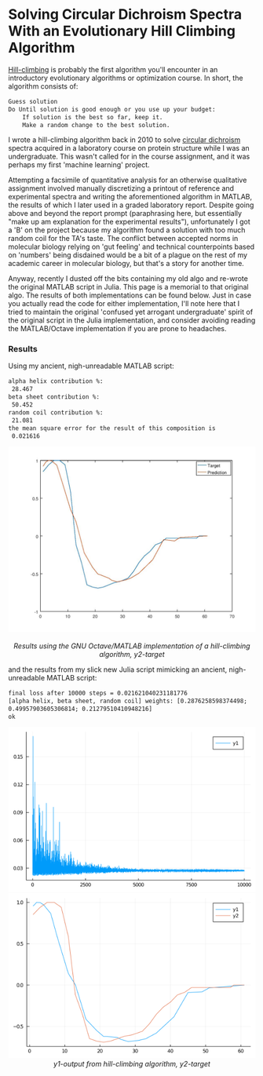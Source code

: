 # Solving Circular Dichroism Spectra With an Evolutionary Hill Climbing Algorithm

[Hill-climbing](https://en.wikipedia.org/wiki/Hill_climbing) is probably the first algorithm you'll encounter in an introductory evolutionary algorithms or optimization course. In short, the algorithm consists of:

```
Guess solution
Do Until solution is good enough or you use up your budget:
	If solution is the best so far, keep it.
	Make a random change to the best solution. 
```

I wrote a hill-climbing algorithm back in 2010 to solve [circular dichroism](https://en.wikipedia.org/wiki/Circular_dichroism) spectra acquired in a laboratory course on protein structure while I was an undergraduate. This wasn't called for in the course assignment, and it was perhaps my first 'machine learning' project.

Attempting a facsimile of quantitative analysis for an otherwise qualitative assignment involved manually discretizing a printout of reference and experimental spectra and writing the aforementioned algorithm in MATLAB, the results of which I later used in a graded laboratory report. Despite going above and beyond the report prompt (paraphrasing here, but essentially "make up am explanation for the experimental results"), unfortunately I got a 'B' on the project because my algorithm found a solution with too much random coil for the TA's taste. The conflict between accepted norms in molecular biology relying on 'gut feeling' and technical counterpoints based on 'numbers' being disdained would be a bit of a plague on the rest of my academic career in molecular biology, but that's a story for another time.

Anyway, recently I dusted off the bits containing my old algo and re-wrote the original MATLAB script in Julia. This page is a memorial to that original algo. The results of both implementations can be found below. Just in case you actually read the code for either implementation, I'll note here that I tried to maintain the original 'confused yet arrogant undergraduate' spirit of the original script in the Julia implementation, and consider avoiding reading the MATLAB/Octave implementation if you are prone to headaches. 


### Results

Using my ancient, nigh-unreadable MATLAB script: 

```
alpha helix contribution %:
 28.467
beta sheet contribution %:
 50.452
random coil contribution %:
 21.081
the mean square error for the result of this composition is
 0.021616
```

<div align="center">
<img src="assets/octave_output.jpg"><br>
<br>
<em>Results using the GNU Octave/MATLAB implementation of a hill-climbing algorithm, y2-target</em>
</div>

and the results from my slick new Julia script mimicking an ancient, nigh-unreadable MATLAB script:

```
final loss after 10000 steps = 0.021621040231181776
[alpha helix, beta sheet, random coil] weights: [0.2876258598374498; 0.49957903605306814; 0.21279510410948216]
ok
```

<div align="center">
<img src="assets/losses.png"><br>
<img src="assets/prediction_target.png">
<br>
<em>y1-output from hill-climbing algorithm, y2-target</em>
</div>
